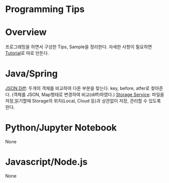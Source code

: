 Programming Tips
================

# Overview
프로그래밍을 하면서 구성한 Tips, Sample을 정리한다. 자세한 사항이 필요하면 [Tutorial](https://ahnchan.github.io)로 따로 만든다. 


# Java/Spring
[JSON Diff](/jdondiff-java): 두개의 객체를 비교하여 다른 부분을 찾는다. key, before, atfer로 찾아준다. (객체를 JSON, Map형태로 변경하여 비교(diff)하였다.)
[Storage Service](/springService-spring): 파일을 저장,읽기할때 Storage의 위치(Local, Cloud 등)과 상관없이 저장, 관리할 수 있도록 한다.


# Python/Jupyter Notebook
None


# Javascript/Node.js
None

